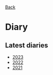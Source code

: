 [Back](./README.md)

# Diary

<!-- 

Previous commits (2021 and 2022) were dry and did not explain what happened.
Now I want to have a better git history: 

git log --pretty=format:'%C(yellow)%h %Cblue%ad %Cgreen%d %Creset%s' --date=short

Example:

```
43c4aae 2022-12-06  (HEAD -> master, origin/master) 12/03 notes. Includes `move` of `Myrmecocystus Kennedyi` (84)
985ea24 2022-11-30  updating notes
43579c2 2022-11-29  updating colonies
69dd28f 2022-11-28  updating notes
f1a937f 2022-11-20  updating notes
cc57c72 2022-11-19  updating notes
217310f 2022-11-19  updating colonies numbers
```

Example for future commits:

All keys are using backticks.
  Valid keys are:
    * `move` of colony1, colony2 and colony3
    * `death` of colony1, colony2 and colony3
    * `acquisition` of colony1, colony2 and colony3
    * `sell` of colony1, colony2 and colony3
    * `preservation` of colony1, colony2 and colony3
    * `diapause` (no listed colonies)
    * `clean` of colony1, colony2 and colony3 (just for major cleaning)
    * `event` (for non covered keys. For example when PG&E put the electricity down for 8hs)
    * `organize` (for work related to this repository; example if I add a file, if I restructure, etc)

If a colony or colonies have been moved:
  * git `move` of `Myrmecocystus Kennedyi` (84)'
  * git commit -m '12/03 notes. Includes `move` of `Myrmecocystus Kennedyi` (84) and `Acromyrmex Versicolor`, colony (C5)'

If a colony has been moved and a queen or colony were found dead:
  * git commit -m '12/03 notes. Includes `move` of `Myrmecocystus Kennedyi` (84), `death` of `Acromyrmex Versicolor`, colony (C5)'
  * git commit -m '12/03 notes. Includes `move` of `Myrmecocystus Kennedyi` (84), `death` of `Acromyrmex Versicolor`, colony (C5) and `Aphaenogaster Occidentalis` (80)'

If a colony has been moved and a new queen or colony were acquired:
  * git commit -m '12/03 notes. Includes `move` of `Myrmecocystus Kennedyi` (84), `acquisition` of `Acromyrmex Versicolor`, colony (C5)'
  * git commit -m '12/03 notes. Includes `move` of `Myrmecocystus Kennedyi` (84), `acquisition` of `Acromyrmex Versicolor`, colony (C5) and `Aphaenogaster Occidentalis` (80)'

When colonies enter to diapause:
  * git commit -m '12/03 notes. Includes `diapause`'

Example of repo work (aka, organize):
  * git commit -m '`organize` adding diary for 2023'   


-->

## Latest diaries

* [2023](./diary-2023.md)
* [2022](./diary-2022.md)
* [2021](./diary-2021.md)
